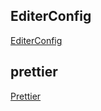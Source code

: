 ## EditerConfig
[EditerConfig](https://editorconfig.org/)

## prettier
[Prettier](https://prettier.io/)

